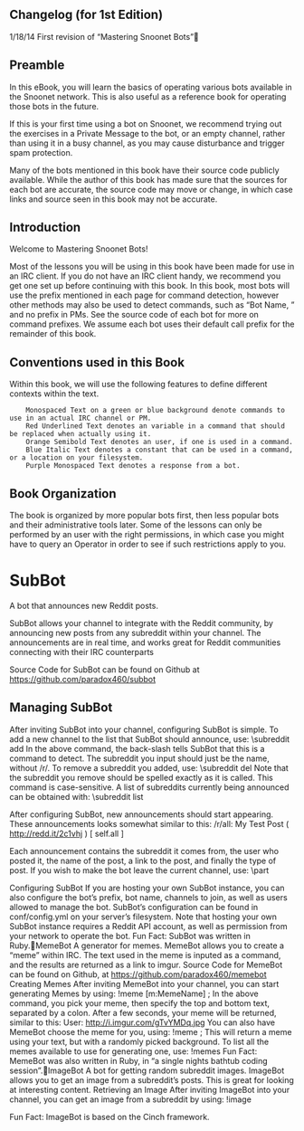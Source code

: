 Changelog (for 1st Edition)
------
1/18/14
First revision of “Mastering Snoonet Bots”

Preamble
------
In this eBook, you will learn the basics of operating various bots available in the Snoonet network. This is also useful as a reference book for operating those bots in the future.

If this is your first time using a bot on Snoonet, we recommend trying out the exercises in a Private Message to the bot, or an empty channel, rather than using it in a busy channel, as you may cause disturbance and trigger spam protection.

Many of the bots mentioned in this book have their source code publicly available. While the author of this book has made sure that the sources for each bot are accurate, the source code may move or change, in which case links and source seen in this book may not be accurate.

Introduction
------
Welcome to Mastering Snoonet Bots!

Most of the lessons you will be using in this book have been made for use in an IRC client. If you do not have an IRC client handy, we recommend you get one set up before continuing with this book. In this book, most bots will use the prefix mentioned in each page for command detection, however other methods may also be used to detect commands, such as “Bot Name, <command>” and no prefix in PMs. See the source code of each bot for more on command prefixes. We assume each bot uses their default call prefix for the remainder of this book.

Conventions used in this Book
------
Within this book, we will use the following features to define different contexts within the text.

		Monospaced Text on a green or blue background denote commands to use in an actual IRC channel or PM.
		Red Underlined Text denotes an variable in a command that should be replaced when actually using it.
		Orange Semibold Text denotes an user, if one is used in a command.
		Blue Italic Text denotes a constant that can be used in a command, or a location on your filesystem.
		Purple Monospaced Text denotes a response from a bot.
		

Book Organization
------
The book is organized by more popular bots first, then less popular bots and their administrative tools later. Some of the lessons can only be performed by an user with the right permissions, in which case you might have to query an Operator in order to see if such restrictions apply to you.

SubBot
======
A bot that announces new Reddit posts.

SubBot allows your channel to integrate with the Reddit community, by announcing new posts from any subreddit within your channel. The announcements are in real time, and works great for Reddit communities connecting with their IRC counterparts

Source Code for SubBot can be found on Github at https://github.com/paradox460/subbot

Managing SubBot
------
After inviting SubBot into your channel, configuring SubBot is simple. To add a new channel to the list that SubBot should announce, use:
	\subreddit add <subreddit>
In the above command, the back-slash tells SubBot that this is a command to detect. The subreddit you input should just be the name, without /r/.
To remove a subreddit you added, use:
	\subreddit del <subreddit>
 Note that the subreddit you remove should be spelled exactly as it is called. This command is case-sensitive.
A list of subreddits currently being announced can be obtained with:
	\subreddit list 

After configuring SubBot, new announcements should start appearing. These announcements looks somewhat similar to this:
/r/all: <purebishop> My Test Post ( http://redd.it/2c1vhj ) [ self.all ]

Each announcement contains the subreddit it comes from, the user who posted it, the name of the post, a link to the post, and finally the type of post.
If you wish to make the bot leave the current channel, use:
	\part

Configuring SubBot
If you are hosting your own SubBot instance, you can also configure the bot’s prefix, bot name, channels to join, as well as users allowed to manage the bot. SubBot’s configuration can be found in conf/config.yml on your server’s filesystem.
Note that hosting your own SubBot instance requires a Reddit API account, as well as permission from your network to operate the bot.
Fun Fact: SubBot was written in Ruby.MemeBot
A generator for memes.
MemeBot allows you to create a “meme” within IRC. The text used in the meme is inputed as a command, and the results are returned as a link to imgur.
Source Code for MemeBot can be found on Github, at https://github.com/paradox460/memebot
Creating Memes
After inviting MemeBot into your channel, you can start generating Memes by using:
	!meme [m:MemeName] <Top Text>;<Bottom Text>
In the above command, you pick your meme, then specify the top and bottom text, separated by a colon.
After a few seconds, your meme will be returned, similar to this:
	User: http://i.imgur.com/gTvYMDq.jpg
You can also have MemeBot choose the meme for you, using:
	!meme <Top Text>;<Bottom Text>
This will return a meme using your text, but with a randomly picked background.
To list all the memes available to use for generating one, use:
	!memes
Fun Fact: MemeBot was also written in Ruby, in “a single nights bathtub coding session”.ImageBot
A bot for getting random subreddit images.
ImageBot allows you to get an image from a subreddit’s posts. This is great for looking at interesting content.
Retrieving an Image
After inviting ImageBot into your channel, you can get an image from a subreddit by using:
	!image <subreddit>

Fun Fact: ImageBot is based on the Cinch framework.
